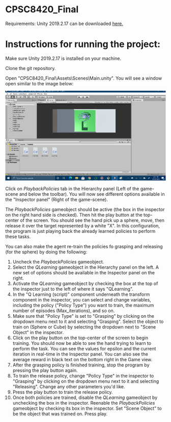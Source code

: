 # CPSC8420_Final
Requirements: 
Unity 2019.2.17 can be downloaded [here.](https://unity3d.com/get-unity/download/archive)

# Instructions for running the project:
Make sure Unity 2019.2.17 is installed on your machine.

Clone the git repository.

Open "CPSC8420_Final\Assets\Scenes\Main.unity". You will see a window open similar to the image below:

![alt text](https://github.com/RECanales/CPSC8420_Final/blob/main/Unity_start.png)

Click on *PlaybackPolicies* tab in the Hierarchy panel (Left of the game-scene and below the toolbar). You will now see different options available in the "Inspector panel" (Right of the game-scene).

The *PlaybackPolicies* gameobject should be active (the box in the inspector on the right hand side is checked). Then hit the play button at the top-center of the screen. You should see the hand pick up a sphere, move, then release it over the target represented by a white "X". In this configuration, the program is just playing back the already learned policies to perform these tasks.

You can also make the agent re-train the policies fo grasping and releasing (for the sphere) by doing the following:

1. Uncheck the *PlaybackPolicies* gameobject. 
2. Select the *QLearning* gameobject in the Hierarchy panel on the left. A new set of options should be available in the Inspector panel on the right.
3. Activate the *QLearning* gameobject by checking the box at the top of the inspector just to the left of where it says "QLearning". 
4. In the "Q Learning (script)" component underneath the transform component in the inspector, you can select and change variables, including the policy ("Policy Type") you want to train, the maximum number of episodes (Max_iterations), and so on.
5. Make sure that "Policy Type" is set to "Grasping" by clicking on the dropdown menu next to it and selecting "Grasping". Select the object to train on (Sphere or Cube) by selecting the dropdown next to "Scene Object" in the inspector.
6. Click on the play button on the top-center of the screen to begin training. You should now be able to see the hand trying to learn to perform the task. You can see the values for epsilon and the current iteration in real-time in the Inspector panel. You can also see the average reward in black text on the bottom right in the Game view.
7. After the grasping policy is finished training, stop the program by pressing the play button again.
8. To train the release policy, change "Policy Type" in the inspector to "Grasping" by clicking on the dropdown menu next to it and selecting "Releasing". Change any other parameters you'd like.
9. Press the play button to train the release policy.
10. Once both policies are trained, disable the *QLearning* gameobject by unchecking the box in the inspector. Reenable the *PlaybackPolicies* gameobject by checking its box in the inspector. Set "Scene Object" to be the object that was trained on. Press play.
